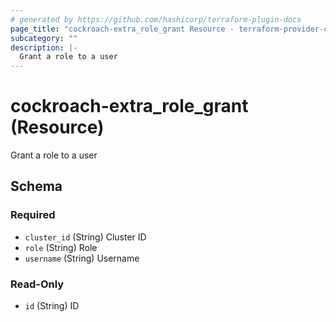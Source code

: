 ```yaml
---
# generated by https://github.com/hashicorp/terraform-plugin-docs
page_title: "cockroach-extra_role_grant Resource - terraform-provider-cockroach-extra"
subcategory: ""
description: |-
  Grant a role to a user
---
```


# cockroach-extra_role_grant (Resource)

Grant a role to a user



<!-- schema generated by tfplugindocs -->
## Schema

### Required

- `cluster_id` (String) Cluster ID
- `role` (String) Role
- `username` (String) Username

### Read-Only

- `id` (String) ID
